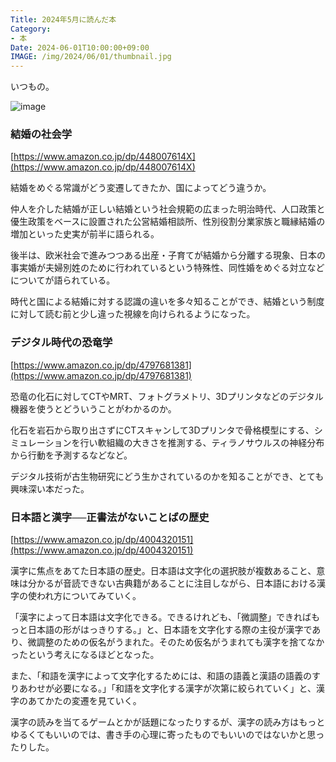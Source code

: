 ```yaml
---
Title: 2024年5月に読んだ本
Category:
- 本
Date: 2024-06-01T10:00:00+09:00
IMAGE: /img/2024/06/01/thumbnail.jpg
---
```


いつもの。

![image](/img/2024/06/01/thumbnail.jpg)


### 結婚の社会学

[https://www.amazon.co.jp/dp/448007614X](https://www.amazon.co.jp/dp/448007614X)

結婚をめぐる常識がどう変遷してきたか、国によってどう違うか。

仲人を介した結婚が正しい結婚という社会規範の広まった明治時代、人口政策と優生政策をベースに設置された公営結婚相談所、性別役割分業家族と職縁結婚の増加といった史実が前半に語られる。

後半は、欧米社会で進みつつある出産・子育てが結婚から分離する現象、日本の事実婚が夫婦別姓のために行われているという特殊性、同性婚をめぐる対立などについてが語られている。

時代と国による結婚に対する認識の違いを多々知ることができ、結婚という制度に対して読む前と少し違った視線を向けられるようになった。

### デジタル時代の恐竜学

[https://www.amazon.co.jp/dp/4797681381](https://www.amazon.co.jp/dp/4797681381)

恐竜の化石に対してCTやMRT、フォトグラメトリ、3Dプリンタなどのデジタル機器を使うとどういうことがわかるのか。

化石を岩石から取り出さずにCTスキャンして3Dプリンタで骨格模型にする、シミュレーションを行い軟組織の大きさを推測する、ティラノサウルスの神経分布から行動を予測するなどなど。

デジタル技術が古生物研究にどう生かされているのかを知ることができ、とても興味深い本だった。


### 日本語と漢字──正書法がないことばの歴史

[https://www.amazon.co.jp/dp/4004320151](https://www.amazon.co.jp/dp/4004320151)

漢字に焦点をあてた日本語の歴史。日本語は文字化の選択肢が複数あること、意味は分かるが音読できない古典籍があることに注目しながら、日本語における漢字の使われ方についてみていく。

「漢字によって日本語は文字化できる。できるけれども、「微調整」できればもっと日本語の形がはっきりする。」と、日本語を文字化する際の主役が漢字であり、微調整のための仮名がうまれた。そのため仮名がうまれても漢字を捨てなかったという考えになるほどとなった。

また、「和語を漢字によって文字化するためには、和語の語義と漢語の語義のすりあわせが必要になる。」「和語を文字化する漢字が次第に絞られていく」と、漢字のあてかたの変遷を見ていく。

漢字の読みを当てるゲームとかが話題になったりするが、漢字の読み方はもっとゆるくてもいいのでは、書き手の心理に寄ったものでもいいのではないかと思ったりした。
